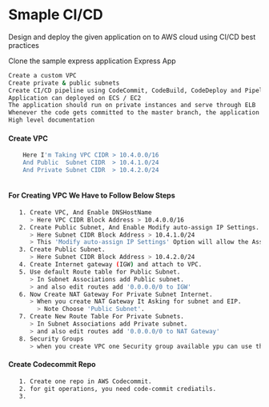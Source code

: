 # Smaple CI/CD 
Design and deploy the given application on to AWS cloud using CI/CD best practices

Clone the sample express application Express App

```sh
Create a custom VPC
Create private & public subnets
Create CI/CD pipeline using CodeCommit, CodeBuild, CodeDeploy and Pipeline
Application can deployed on ECS / EC2
The application should run on private instances and serve through ELB
Whenever the code gets committed to the master branch, the application should be redeployed.
High level documentation
```


#### Create VPC
```sh
    Here I'm Taking VPC CIDR > 10.4.0.0/16
	And Public  Subnet CIDR  > 10.4.1.0/24
	And Private Subnet CIDR  > 10.4.2.0/24
	
 ```
 
 #### For Creating VPC We Have to Follow Below Steps 
 ```sh
    1. Create VPC, And Enable DNSHostName
	   > Here VPC CIDR Block Address > 10.4.0.0/16
	2. Create Public Subnet, And Enable Modify auto-assign IP Settings.
	   > Here Subnet CIDR Block Address > 10.4.1.0/24
	   > This 'Modify auto-assign IP Settings' Option will allow the Assign Auto Public IP to Instances.
	3. Create Public Subnet.
	   > Here Subnet CIDR Block Address > 10.4.2.0/24
	4. Create Internet gateway (IGW) and attach to VPC.
	5. Use default Route table for Public Subnet.
	   > In Subnet Associations add Public subnet.
	   > and also edit routes add '0.0.0.0/0 to IGW'
	6. Now Create NAT Gateway For Private Subnet Internet.
	   > When you create NAT Gateway It Asking for subnet and EIP.
	     > Note Choose 'Public Subnet'.		 
	7. Create New Route Table For Private Subnets.
	   > In Subnet Associations add Private subnet.
	   > and also edit routes add '0.0.0.0/0 to NAT Gateway' 
	8. Security Groups 
	   > when you create VPC one Security group available ypu can use that security group.
  ```
#### Create Codecommit Repo
```sh
   1. Create one repo in AWS Codecommit.
   2. for git operations, you need code-commit crediatils.
   3. 
```
  